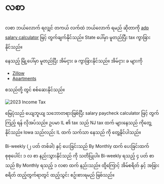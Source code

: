 # လစာ

လစာ ဘယ်လောက် ရလျှင် တကယ် လက်ထဲ ဘယ်လောက် ရမည် ဆိုတာကို [adp salary calculator](https://www.adp.com/resources/tools/calculators/salary-paycheck-calculator.aspx) ဖြင့် တွက်ချက်နိုင်သည်။ State ပေါ်မှာ မူတည်ပြီး tax ကွာခြားနိုင်သည်။

နေသည့် မြို့ပေါ်မှာ မူတည်ပြီး အိမ်ငှား ခ ကွာခြားနိုင်သည်။​ အိမ်ငှား ခ များကို

- [Zillow](http://www.zillow.com/)
- [Apartments](https://www.apartments.com/)

စသည်တို့ တွင် စစ်ဆေးနိုင်သည်။

![2023 Income Tax](./images/tax/income-tax.png)

မြေပုံသည် ယျေဘူယျ သဘောတရားဖြစ်ပြီး salary paycheck calculator ဖြင့် တွက်ကြည့် ရန် လိုအပ်သည်။ ဥပမာ IL ၏ tax သည် NJ tax ထက် များနေသည် ကိုတွေ့နိုင်သည်။ Iowa သည်လည်း IL ထက် သက်သာ နေသည် ကို တွေ့နိုင်ပါသည်။

Bi-weekly (၂ ပတ် တစ်ခါ) နှင့် ပေးခြင်းသည် By Monthly ထက် ပေးခြင်းထက် စုစုပေါင်း ၁ လ စာ နည်းသွားနိုင်သည် ကို သတိပြုပါ။ Bi-weekly ရသည့် ၄ ပတ် စာ သည် By Monthly ရသည့် ၁ လစာ ထက် နည်းသည်။ ထို့ကြောင့် အိမ်စရိတ် နှင့် အခြား စရိတ် ထည့်တွက်ရာတွင် ထည့်သွင်း စဥ်းစားရမည် ဖြစ်သည်။

